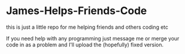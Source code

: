 # James-Helps-Friends-Code

this is just a little repo for me helping friends and others coding etc

If you need help with any programming just message me or merge your code in as a problem and I'll upload the (hopefully) fixed version.
